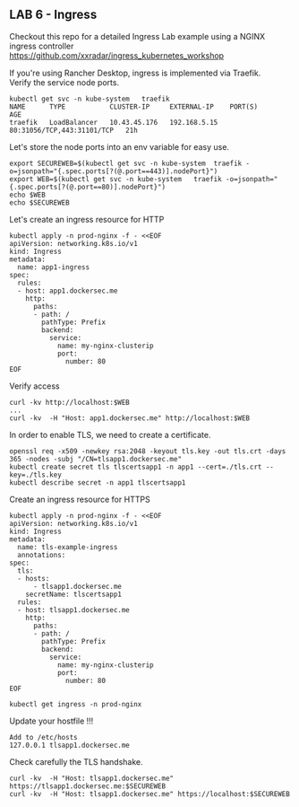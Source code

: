 ## LAB 6 - Ingress <br>
Checkout this repo for a detailed Ingress Lab example using a NGINX ingress controller <br>
https://github.com/xxradar/ingress_kubernetes_workshop

If you're using Rancher Desktop, ingress is implemented via Traefik.<br>
Verify the service node ports.
```
kubectl get svc -n kube-system   traefik
NAME      TYPE           CLUSTER-IP     EXTERNAL-IP    PORT(S)                      AGE
traefik   LoadBalancer   10.43.45.176   192.168.5.15   80:31056/TCP,443:31101/TCP   21h
```
Let's store the node ports into an env variable for easy use.
```
export SECUREWEB=$(kubectl get svc -n kube-system  traefik -o=jsonpath="{.spec.ports[?(@.port==443)].nodePort}")
export WEB=$(kubectl get svc -n kube-system   traefik -o=jsonpath="{.spec.ports[?(@.port==80)].nodePort}")
echo $WEB
echo $SECUREWEB 
```
Let's create an ingress resource for HTTP

```
kubectl apply -n prod-nginx -f - <<EOF
apiVersion: networking.k8s.io/v1
kind: Ingress
metadata:
  name: app1-ingress
spec:
  rules:
  - host: app1.dockersec.me
    http:
      paths:
      - path: /
        pathType: Prefix
        backend:
          service:
            name: my-nginx-clusterip
            port:
              number: 80
EOF
```
Verify access
```
curl -kv http://localhost:$WEB
...
curl -kv  -H "Host: app1.dockersec.me" http://localhost:$WEB
```
In order to enable TLS, we need to create a certificate.
```
openssl req -x509 -newkey rsa:2048 -keyout tls.key -out tls.crt -days 365 -nodes -subj "/CN=tlsapp1.dockersec.me"
kubectl create secret tls tlscertsapp1 -n app1 --cert=./tls.crt --key=./tls.key
kubectl describe secret -n app1 tlscertsapp1
```
Create an ingress resource for HTTPS
```
kubectl apply -n prod-nginx -f - <<EOF
apiVersion: networking.k8s.io/v1
kind: Ingress
metadata:
  name: tls-example-ingress
  annotations:
spec:
  tls:
  - hosts:
      - tlsapp1.dockersec.me
    secretName: tlscertsapp1
  rules:
  - host: tlsapp1.dockersec.me
    http:
      paths:
      - path: /
        pathType: Prefix
        backend:
          service:
            name: my-nginx-clusterip
            port:
              number: 80
EOF
```
```
kubectl get ingress -n prod-nginx
```
Update your hostfile !!!

```
Add to /etc/hosts
127.0.0.1 tlsapp1.dockersec.me
```
Check carefully the TLS handshake.
```
curl -kv  -H "Host: tlsapp1.dockersec.me" https://tlsapp1.dockersec.me:$SECUREWEB
curl -kv  -H "Host: tlsapp1.dockersec.me" https://localhost:$SECUREWEB
```
